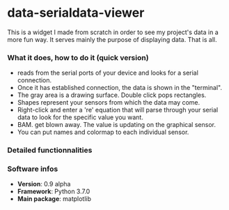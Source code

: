 # data-serialdata-viewer
This is a widget I made from scratch in order to see my project's data in a more fun way.
It serves mainly the purpose of displaying data. That is all.

### What it does, how to do it (quick version)
- reads from the serial ports of your device and looks for a serial connection.
- Once it has established connection, the data is shown in the "terminal".
- The gray area is a drawing surface. Double click pops rectangles.
- Shapes represent your sensors from which the data may come.
- Right-click and enter a 're' equation that will parse through your serial data to look for the specific value you want.
- BAM. get blown away. The value is updating on the graphical sensor.
- You can put names and colormap to each individual sensor.

### Detailed functionnalities


### Software infos
- **Version**: 0.9 alpha
- **Framework**: Python 3.7.0
- **Main package**: matplotlib
